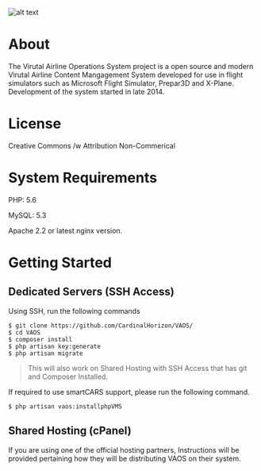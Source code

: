 ![alt text](http://fsvaos.net/img/VAOSLarge.png)

# About

The Virutal Airline Operations System project is a open source and modern Virutal Airline Content Mangagement System developed for use in flight simulators such as Microsoft Flight Simulator, Prepar3D and X-Plane. Development of the system started in late 2014.


# License

Creative Commons /w Attribution Non-Commerical

# System Requirements

PHP: 5.6

MySQL: 5.3

Apache 2.2 or latest nginx version.


# Getting Started

## Dedicated Servers (SSH Access)

Using SSH, run the following commands
```
$ git clone https://github.com/CardinalHorizon/VAOS/
$ cd VAOS
$ composer install
$ php artisan key:generate
$ php artisan migrate
```
> This will also work on Shared Hosting with SSH Access that has git and Composer Installed.

If required to use smartCARS support, please run the following command.

```
$ php artisan vaos:installphpVMS
```
## Shared Hosting (cPanel)

If you are using one of the official hosting partners, Instructions will be provided pertaining how they will be distributing VAOS on their system.
